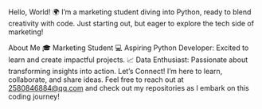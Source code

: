 Hello, World! 🌍
I’m a marketing student diving into Python, ready to blend creativity with code. Just starting out, but eager to explore the tech side of marketing!

About Me
🎓 Marketing Student 
💻 Aspiring Python Developer: Excited to learn and create impactful projects.
📈 Data Enthusiast: Passionate about transforming insights into action.
Let’s Connect!
I’m here to learn, collaborate, and share ideas. Feel free to reach out at 2580846884@qq.com and check out my repositories as I embark on this coding journey!

